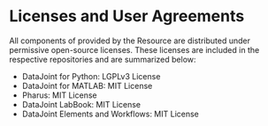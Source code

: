 # Licenses and User Agreements
All components of provided by the Resource are distributed under permissive open-source licenses. These licenses are included in the respective repositories and are summarized below:

* DataJoint for Python: LGPLv3 License
* DataJoint for MATLAB: MIT License
* Pharus: MIT License
* DataJoint LabBook: MIT License
* DataJoint Elements and Workflows: MIT License
